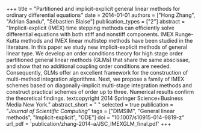 +++
title = "Partitioned and implicit-explicit general linear methods for ordinary differential equations"
date = 2014-01-01
authors = ["Hong Zhang", "Adrian Sandu", "Sébastien Blaise"]
publication_types = ["2"]
abstract = "Implicit-explicit (IMEX) time stepping methods can efficiently solve differential equations with both stiff and nonstiff components. IMEX Runge-Kutta methods and IMEX linear multistep methods have been studied in the literature. In this paper we study new implicit-explicit methods of general linear type. We develop an order conditions theory for high stage order partitioned general linear methods (GLMs) that share the same abscissae, and show that no additional coupling order conditions are needed. Consequently, GLMs offer an excellent framework for the construction of multi-method integration algorithms. Next, we propose a family of IMEX schemes based on diagonally-implicit multi-stage integration methods and construct practical schemes of order up to three. Numerical results confirm the theoretical findings. textcopyright 2014 Springer Science+Business Media New York."
abstract_short = " "
selected = true
publication = "*Journal of Scientific Computing*"
tags = ["DIMSIM", "General linear methods", "Implicit-explicit", "ODE"]
doi = "10.1007/s10915-014-9819-z"
url_pdf = 'publication/zhang-2014-a/JSC_IMEXGLM_final.pdf'
+++


